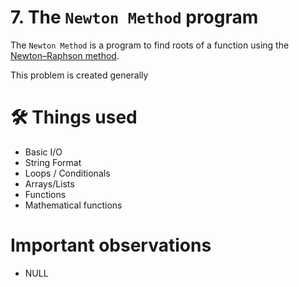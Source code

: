 # 7. The `Newton Method` program
The `Newton Method` is a program to find roots of a function using the [Newton–Raphson method](https://en.wikipedia.org/wiki/Newton's_method).

This problem is created generally

# 🛠 Things used
- Basic I/O
- String Format
- Loops / Conditionals
- Arrays/Lists
- Functions
- Mathematical functions


# Important observations
- NULL
